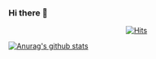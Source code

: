 ### Hi there 👋
<div align=center>
	
  [![Hits](https://hits.seeyoufarm.com/api/count/incr/badge.svg?url=https%3A%2F%2Fgithub.com%2FBYUNSUJUNG&count_bg=%23F6FF00&title_bg=%2300FF73&icon=waze.svg&icon_color=%23FFFFFF&title=hits&edge_flat=false)](https://hits.seeyoufarm.com)
  
</div>
  
  [![Anurag's github stats](https://github-readme-stats.vercel.app/api?username=BYUNSUJUNG)](https://github.com/anuraghazra/github-readme-stats)


<!--
**BYUNSUJUNG/BYUNSUJUNG** is a ✨ _special_ ✨ repository because its `README.md` (this file) appears on your GitHub profile.

Here are some ideas to get you started:

- 🔭 I’m currently working on ...
- 🌱 I’m currently learning ...
- 👯 I’m looking to collaborate on ...
- 🤔 I’m looking for help with ...
- 💬 Ask me about ...
- 📫 How to reach me: ...
- 😄 Pronouns: ...
- ⚡ Fun fact: ...
-->
